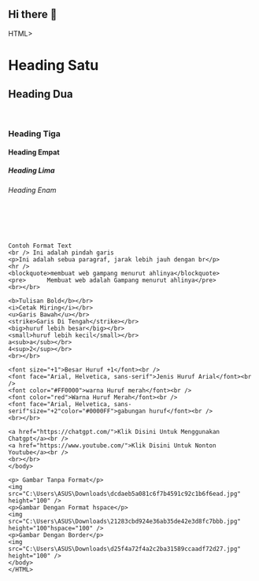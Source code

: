 ## Hi there 👋
HTML>
    <head>
        <title>
    Testing Web
        </title>
    </head>
    <body>
    <h1>Heading Satu</h1> 
    <h2>Heading Dua</h2>    
    <h3>Heading Tiga</h3>
    <h4>Heading Empat</h4>
    <h5>Heading Lima</h5>
    <h6>Heading Enam</h6>  
    <br></br>  
     
    Contoh Format Text 
    <br /> Ini adalah pindah garis
    <p>Ini adalah sebua paragraf, jarak lebih jauh dengan br</p>
    <hr />
    <blockquote>membuat web gampang menurut ahlinya</blockquote>
    <pre>      Membuat web adalah Gampang menurut ahlinya</pre>  
    <br></br>
    
    <b>Tulisan Bold</b></br>
    <i>Cetak Miring</i></br>
    <u>Garis Bawah</u></br>
    <strike>Garis Di Tengah</strike></br>
    <big>huruf lebih besar</big></br>
    <small>huruf lebih kecil</small></br>
    a<sub>a</sub></br>
    4<sup>2</sup></br>    
    <br></br>
    
    <font size="+1">Besar Huruf +1</font><br />
    <font face="Arial, Helvetica, sans-serif">Jenis Huruf Arial</font><br />
    <font color="#FF0000">warna Huruf merah</font><br />
    <font color="red">Warna Huruf Merah</font><br />
    <font face="Arial, Helvetica, sans-serif"size="+2"color="#0000FF">gabungan huruf</font><br />
    <br></br>
    
    <a href="https://chatgpt.com/">Klik Disini Untuk Menggunakan Chatgpt</a><br />
    <a href="https://www.youtube.com/">Klik Disini Untuk Nonton Youtube</a><br />  
    <br></br>
    </body>

    <p> Gambar Tanpa Format</p>
    <img src="C:\Users\ASUS\Downloads\dcdaeb5a081c6f7b4591c92c1b6f6ead.jpg" height="100" />
    <p>Gambar Dengan Format hspace</p>
    <img src="C:\Users\ASUS\Downloads\21283cbd924e36ab35de42e3d8fc7bbb.jpg" height="100"hspace="100" />
    <p>Gambar Dengan Border</p>
    <img src="C:\Users\ASUS\Downloads\d25f4a72f4a2c2ba31589ccaadf72d27.jpg" height="100" />
    </body>
    </HTML>
<!--
**Apisss21/Apisss21** is a ✨ _special_ ✨ repository because its `README.md` (this file) appears on your GitHub profile.

Here are some ideas to get you started:

- 🔭 I’m currently working on ...
- 🌱 I’m currently learning ...
- 👯 I’m looking to collaborate on ...
- 🤔 I’m looking for help with ...
- 💬 Ask me about ...
- 📫 How to reach me: ...
- 😄 Pronouns: ...
- ⚡ Fun fact: ...
-->
